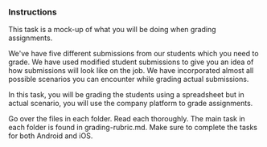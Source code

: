 ### Instructions

This task is a mock-up of what you will be doing when grading assignments. 

We've have five different submissions from our students which you need to grade. We have used modified student submissions to give you an idea of how submissions will look like on the job. We have incorporated almost all possible scenarios you can encounter while grading actual submissions.

In this task, you will be grading the students using a spreadsheet but in actual scenario, you will use the company platform to grade assignments. 

Go over the files in each folder. Read each thoroughly. The main task in each folder is found in grading-rubric.md. Make sure to complete the tasks for both Android and iOS. 

